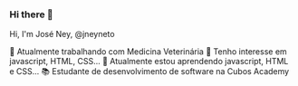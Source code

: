 ### Hi there 👋

Hi, I'm José Ney, @jneyneto

🔭 Atualmente trabalhando com Medicina Veterinária
👯 Tenho interesse em javascript, HTML, CSS...
🌱 Atualmente estou aprendendo javascript, HTML e CSS...
📚 Estudante de desenvolvimento de software na Cubos Academy

<!--
**jneyneto/Jneyneto** is a ✨ _special_ ✨ repository because its `README.md` (this file) appears on your GitHub profile.

Here are some ideas to get you started:

- 🔭 I’m currently working on ...
- 🌱 I’m currently learning ...
- 👯 I’m looking to collaborate on ...
- 🤔 I’m looking for help with ...
- 💬 Ask me about ...
- 📫 How to reach me: ...
- 😄 Pronouns: ...
- ⚡ Fun fact: ...
-->
